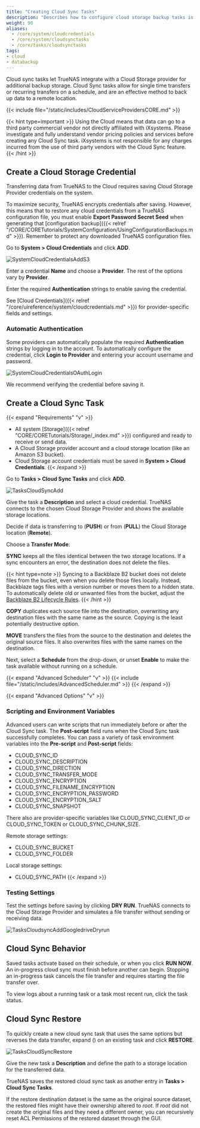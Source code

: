 ```yaml
---
title: "Creating Cloud Sync Tasks"
description: "Describes how to configure cloud storage backup tasks in TrueNAS CORE."
weight: 90
aliases:
  - /core/system/cloudcredentials
  - /core/system/cloudsynctasks
  - /core/tasks/cloudsynctasks
tags:
- cloud
- databackup
---
```


Cloud sync tasks let TrueNAS integrate with a Cloud Storage provider for additional backup storage.
Cloud Sync tasks allow for single time transfers or recurring transfers on a schedule, and are an effective method to back up data to a remote location.

{{< include file="/static/includes/CloudServiceProvidersCORE.md" >}}

{{< hint type=important >}}
Using the Cloud means that data can go to a third party commercial vendor not directly affiliated with iXsystems.
Please investigate and fully understand vendor pricing policies and services before creating any Cloud Sync task.
iXsystems is not responsible for any charges incurred from the use of third party vendors with the Cloud Sync feature.
{{< /hint >}}

## Create a Cloud Storage Credential

Transferring data from TrueNAS to the Cloud requires saving Cloud Storage Provider credentials on the system.

To maximize security, TrueNAS encrypts credentials after saving.
However, this means that to restore any cloud credentials from a TrueNAS configuration file, you must enable **Export Password Secret Seed** when generating that [configuration backup]({{< relref "/CORE/CORETutorials/SystemConfiguration/UsingConfigurationBackups.md" >}}).
Remember to protect any downloaded TrueNAS configuration files.

Go to **System > Cloud Credentials** and click **ADD**.

![SystemCloudCredentialsAddS3](/images/CORE/System/SystemCloudCredentialsAddS3.png "Adding new Cloud Credential: S3")

Enter a credential **Name** and choose a **Provider**.
The rest of the options vary by **Provider**.

Enter the required **Authentication** strings to enable saving the credential.

See [Cloud Credentials]({{< relref "/core/uireference/system/cloudcredentials.md" >}}) for provider-specific fields and settings.

### Automatic Authentication

Some providers can automatically populate the required **Authentication** strings by logging in to the account.
To automatically configure the credential, click **Login to Provider** and entering your account username and password.

![SystemCloudCredentialsOAuthLogin](/images/CORE/System/SystemCloudCredentialsOAuthLogin.png "Cloud Provider OAuth Login")

We recommend verifying the credential before saving it.

## Create a Cloud Sync Task

{{< expand "Requirements" "v" >}}
* All system [Storage]({{< relref "CORE/CORETutorials/Storage/_index.md" >}}) configured and ready to receive or send data.
* A Cloud Storage provider account and a cloud storage location (like an Amazon S3 bucket).
* Cloud Storage account credentials must be saved in **System > Cloud Credentials**.
{{< /expand >}}

Go to **Tasks > Cloud Sync Tasks** and click **ADD**.

![TasksCloudSyncAdd](/images/CORE/Tasks/TasksCloudSyncAdd.png "Creating a Cloud Sync Task")

Give the task a **Description** and select a cloud credential.
TrueNAS connects to the chosen Cloud Storage Provider and shows the available storage locations.

Decide if data is transferring to (**PUSH**) or from (**PULL**) the Cloud Storage location (**Remote**).

Choose a **Transfer Mode**:

**SYNC** keeps all the files identical between the two storage locations. If a sync encounters an error, the destination does not delete the files.

{{< hint type=note >}}
Syncing to a Backblaze B2 bucket does not delete files from the bucket, even when you delete those files locally.
Instead, Backblaze tags files with a version number or moves them to a hidden state.
To automatically delete old or unwanted files from the bucket, adjust the [Backblaze B2 Lifecycle Rules](https://www.backblaze.com/blog/backblaze-b2-lifecycle-rules/).
{{< /hint >}}

**COPY** duplicates each source file into the destination, overwriting any destination files with the same name as the source.
Copying is the least potentially destructive option.

**MOVE** transfers the files from the source to the destination and deletes the original source files.
It also overwrites files with the same names on the destination.

Next, select a **Schedule** from the drop-down, or unset **Enable** to make the task available without running on a schedule.

{{< expand "Advanced Scheduler" "v" >}}
{{< include file="/static/includes/AdvancedScheduler.md" >}}
{{< /expand >}}

{{< expand "Advanced Options" "v" >}}
### Scripting and Environment Variables

Advanced users can write scripts that run immediately before or after the Cloud Sync task.
The **Post-script** field runs when the Cloud Sync task successfully completes.
You can pass a variety of task environment variables into the **Pre-script** and **Post-script** fields:

* CLOUD_SYNC_ID
* CLOUD_SYNC_DESCRIPTION
* CLOUD_SYNC_DIRECTION
* CLOUD_SYNC_TRANSFER_MODE
* CLOUD_SYNC_ENCRYPTION
* CLOUD_SYNC_FILENAME_ENCRYPTION
* CLOUD_SYNC_ENCRYPTION_PASSWORD
* CLOUD_SYNC_ENCRYPTION_SALT
* CLOUD_SYNC_SNAPSHOT

There also are provider-specific variables like CLOUD_SYNC_CLIENT_ID or CLOUD_SYNC_TOKEN or CLOUD_SYNC_CHUNK_SIZE.

Remote storage settings:
* CLOUD_SYNC_BUCKET
* CLOUD_SYNC_FOLDER

Local storage settings:
* CLOUD_SYNC_PATH
{{< /expand >}}

### Testing Settings

Test the settings before saving by clicking **DRY RUN**.
TrueNAS connects to the Cloud Storage Provider and simulates a file transfer without sending or receiving data.

![TasksCloudsyncAddGoogledriveDryrun](/images/CORE/Tasks/TasksCloudsyncAddGoogledriveDryrun.png "Example: Google Drive Test")

## Cloud Sync Behavior

Saved tasks activate based on their schedule, or when you click **RUN NOW**.
An in-progress cloud sync must finish before another can begin.
Stopping an in-progress task cancels the file transfer and requires starting the file transfer over.

To view logs about a running task or a task most recent run, click the task status.

## Cloud Sync Restore

To quickly create a new cloud sync task that uses the same options but reverses the data transfer, expand (<i class="fa fa-chevron-right"></i>) on an existing task and click **RESTORE**.

![TasksCloudSyncRestore](/images/CORE/Tasks/TasksCloudSyncRestore.png "Cloud Sync Restore")

Give the new task a **Description** and define the path to a storage location for the transferred data.

TrueNAS saves the restored cloud sync task as another entry in **Tasks > Cloud Sync Tasks**.

If the restore destination dataset is the same as the original source dataset, the restored files might have their ownership altered to _root_. If  _root_ did not create the original files and they need a different owner, you can recursively reset ACL Permissions of the restored dataset through the GUI.
